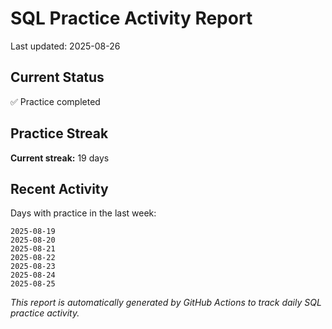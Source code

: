 # SQL Practice Activity Report

Last updated: 2025-08-26

## Current Status

✅ Practice completed

## Practice Streak

**Current streak:** 19 days

## Recent Activity

Days with practice in the last week:

```
2025-08-19
2025-08-20
2025-08-21
2025-08-22
2025-08-23
2025-08-24
2025-08-25
```

*This report is automatically generated by GitHub Actions to track daily SQL practice activity.*
